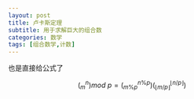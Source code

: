 ```yaml
---
layout: post
title: 卢卡斯定理
subtitle: 用于求解巨大的组合数
categories: 数学
tags: [组合数学,计数]
---
```


也是直接给公式了

$$\big(^n_m\big) mod\ p=\big(^{n\%p}_{m\%p}\big)\big(^{\lfloor n/p\rfloor}_{\lfloor m/p\rfloor}\big)$$
